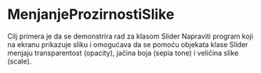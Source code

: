 # MenjanjeProzirnostiSlike
Cilj primera je da se demonstrira rad za klasom Slider Napraviti program koji na ekranu prikazuje sliku i omogućava da se pomoću objekata klase Slider menjaju transparentost (opacity), jačina boja (sepia tone) i veličina slike (scale).
